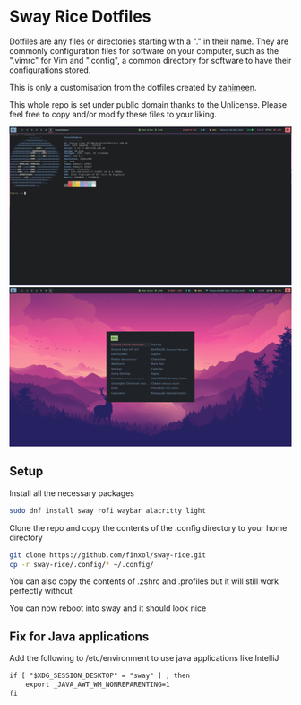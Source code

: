 # Sway Rice Dotfiles

Dotfiles are any files or directories starting with a "." in their name. They are commonly configuration files for software on your computer, such as the ".vimrc" for Vim and ".config", a common directory for software to have their configurations stored.

This is only a customisation from the dotfiles created by [zahimeen](https://github.com/zahimeen/dotfiles/tree/sway).

This whole repo is set under public domain thanks to the Unlicense.
Please feel free to copy and/or modify these files to your liking.

![Desktop](desktop.png)
![Desktop](desktop2.png)

## Setup

Install all the necessary packages

```bash
sudo dnf install sway rofi waybar alacritty light
```

Clone the repo and copy the contents of the .config directory to your home directory

```bash
git clone https://github.com/finxol/sway-rice.git
cp -r sway-rice/.config/* ~/.config/
```

You can also copy the contents of .zshrc and .profiles but it will still work perfectly without 

You can now reboot into sway and it should look nice

## Fix for Java applications

Add the following to /etc/environment to use java applications like IntelliJ

```shell
if [ "$XDG_SESSION_DESKTOP" = "sway" ] ; then
    export _JAVA_AWT_WM_NONREPARENTING=1
fi
```
